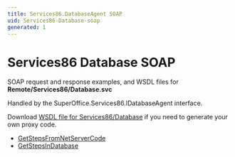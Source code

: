 ```yaml
---
title: Services86.DatabaseAgent SOAP
uid: Services86-Database-soap
generated: 1
---
```


# Services86 Database SOAP

SOAP request and response examples, and WSDL files for **Remote/Services86/Database.svc**

Handled by the <see cref="T:SuperOffice.Services86.IDatabaseAgent">SuperOffice.Services86.IDatabaseAgent</see> interface.

Download [WSDL file for Services86/Database](../Services86-Database.md) if you need to generate your own proxy code.

* [GetStepsFromNetServerCode](GetStepsFromNetServerCode.md)
* [GetStepsInDatabase](GetStepsInDatabase.md)
